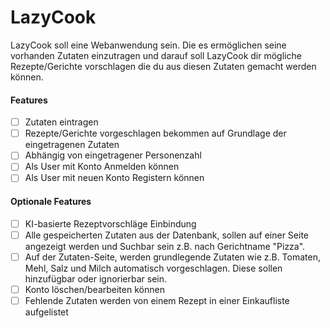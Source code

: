 # LazyCook
LazyCook soll eine Webanwendung sein. Die es ermöglichen seine vorhanden Zutaten einzutragen und darauf soll LazyCook dir mögliche Rezepte/Gerichte vorschlagen die du aus diesen Zutaten gemacht werden können.   
#### Features
- [ ] Zutaten eintragen 
- [ ] Rezepte/Gerichte vorgeschlagen bekommen auf Grundlage der eingetragenen Zutaten
- [ ] Abhängig von eingetragener Personenzahl
- [ ] Als User mit Konto Anmelden können
- [ ] Als User mit neuen Konto Registern können 
#### Optionale Features
- [ ] KI-basierte Rezeptvorschläge Einbindung
- [ ] Alle gespeicherten Zutaten aus der Datenbank, sollen auf einer Seite angezeigt werden und Suchbar sein z.B. nach Gerichtname "Pizza".
- [ ] Auf der Zutaten-Seite, werden grundlegende Zutaten wie z.B. Tomaten, Mehl, Salz und Milch automatisch vorgeschlagen. Diese sollen hinzufügbar oder ignorierbar sein.
- [ ] Konto löschen/bearbeiten können
- [ ] Fehlende Zutaten werden von einem Rezept in einer Einkaufliste aufgelistet
